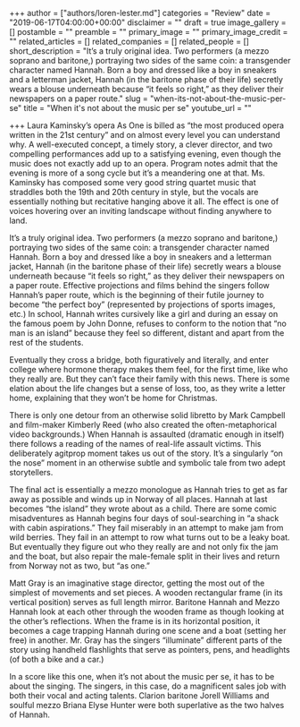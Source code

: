 +++
author = ["authors/loren-lester.md"]
categories = "Review"
date = "2019-06-17T04:00:00+00:00"
disclaimer = ""
draft = true
image_gallery = []
postamble = ""
preamble = ""
primary_image = ""
primary_image_credit = ""
related_articles = []
related_companies = []
related_people = []
short_description = "It’s a truly original idea. Two performers (a mezzo soprano and baritone,) portraying two sides of the same coin: a transgender character named Hannah. Born a boy and dressed like a boy in sneakers and a letterman jacket, Hannah (in the baritone phase of their life) secretly wears a blouse underneath because “it feels so right,” as they deliver their newspapers on a paper route."
slug = "when-its-not-about-the-music-per-se"
title = "When it's not about the music per se"
youtube_url = ""

+++
Laura Kaminsky’s opera As One is billed as “the most produced opera written in the 21st century” and on almost every level you can understand why.  A well-executed concept, a timely story, a clever director, and two compelling performances add up to a satisfying evening, even though the music does not exactly add up to an opera.  Program notes admit that the evening is more of a song cycle but it’s a meandering one at that. Ms. Kaminsky has composed some very good string quartet music that straddles both the 19th and 20th century in style, but the vocals are essentially nothing but recitative hanging above it all. The effect is one of voices hovering over an inviting landscape without finding anywhere to land.

It’s a truly original idea. Two performers (a mezzo soprano and baritone,) portraying two sides of the same coin: a transgender character named Hannah. Born a boy and dressed like a boy in sneakers and a letterman jacket, Hannah (in the baritone phase of their life) secretly wears a blouse underneath because “it feels so right,” as they deliver their newspapers on a paper route. Effective projections and films behind the singers follow Hannah’s paper route, which is the beginning of their futile journey to become “the perfect boy” (represented by projections of sports images, etc.)  In school, Hannah writes cursively like a girl and during an essay on the famous poem by John Donne, refuses to conform to the notion that “no man is an island” because they feel so different, distant and apart from the rest of the students.

Eventually they cross a bridge, both figuratively and literally, and enter college where hormone therapy makes them feel, for the first time, like who they really are. But they can’t face their family with this news. There is some elation about the life changes but a sense of loss, too, as they write a letter home, explaining that they won’t be home for Christmas.

There is only one detour from an otherwise solid libretto by Mark Campbell and film-maker Kimberly Reed (who also created the often-metaphorical video backgrounds.) When Hannah is assaulted (dramatic enough in itself) there follows a reading of the names of real-life assault victims. This deliberately agitprop moment takes us out of the story. It’s a singularly “on the nose” moment in an otherwise subtle and symbolic tale from two adept storytellers.

The final act is essentially a mezzo monologue as Hannah tries to get as far away as possible and winds up in Norway of all places. Hannah at last becomes “the island” they wrote about as a child. There are some comic misadventures as Hannah begins four days of soul-searching in “a shack with cabin aspirations.” They fail miserably in an attempt to make jam from wild berries. They fail in an attempt to row what turns out to be a leaky boat. But eventually they figure out who they really are and not only fix the jam and the boat, but also repair the male-female split in their lives and return from Norway not as two, but “as one.”

Matt Gray is an imaginative stage director, getting the most out of the simplest of movements and set pieces. A wooden rectangular frame (in its vertical position) serves as full length mirror. Baritone Hannah and Mezzo Hannah look at each other through the wooden frame as though looking at the other’s reflections. When the frame is in its horizontal position, it becomes a cage trapping Hannah during one scene and a boat (setting her free) in another. Mr. Gray has the singers “illuminate” different parts of the story using handheld flashlights that serve as pointers, pens, and headlights (of both a bike and a car.)

In a score like this one, when it’s not about the music per se, it has to be about the singing. The singers, in this case, do a magnificent sales job with both their vocal and acting talents. Clarion baritone Jorell Williams and soulful mezzo Briana Elyse Hunter were both superlative as the two halves of Hannah.